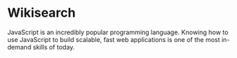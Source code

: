 # Wikisearch
JavaScript is an incredibly popular programming language. Knowing how to use JavaScript to build scalable, fast web applications is one of the most in-demand skills of today.
